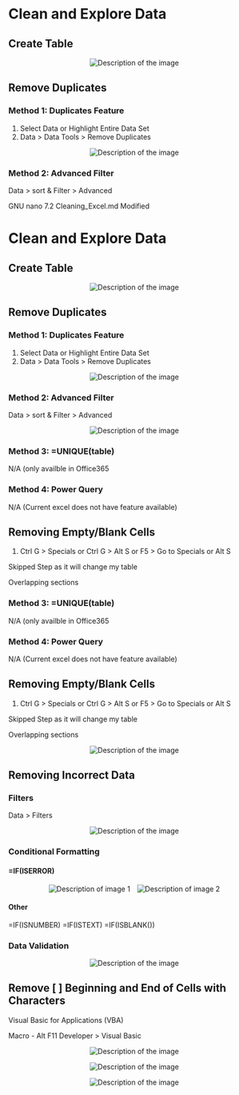 # Clean and Explore Data

## Create Table
<p align="center">
  <img src="Create Table.jpg" alt="Description of the image">
</p>



## Remove Duplicates

### Method 1: Duplicates Feature
1. Select Data or Highlight Entire Data Set
2. Data > Data Tools > Remove Duplicates

<p align="center">
  <img src="Method 1 remove duplicaets.jpg" alt="Description of the image">
</p>

### Method 2: Advanced Filter
Data > sort & Filter > Advanced

  GNU nano 7.2                                 Cleaning_Excel.md                                  Modified
# Clean and Explore Data

## Create Table
<p align="center">
  <img src="Create Table.jpg" alt="Description of the image">
</p>

## Remove Duplicates

### Method 1: Duplicates Feature
1. Select Data or Highlight Entire Data Set
2. Data > Data Tools > Remove Duplicates

<p align="center">
  <img src="Method 1 remove duplicaets.jpg" alt="Description of the image">
</p>

### Method 2: Advanced Filter
Data > sort & Filter > Advanced

<p align="center">
  <img src="Method 2 advanced filter.jpg" alt="Description of the image">
</p>

### Method 3: =UNIQUE(table)
N/A (only availble in Office365

### Method 4: Power Query
N/A (Current excel does not have feature available)

## Removing Empty/Blank Cells
1. Ctrl G > Specials or Ctrl G > Alt S or F5 > Go to Specials or Alt S

Skipped Step as it will change my table

Overlapping sections


### Method 3: =UNIQUE(table)
N/A (only availble in Office365

### Method 4: Power Query
N/A (Current excel does not have feature available)

## Removing Empty/Blank Cells
1. Ctrl G > Specials or Ctrl G > Alt S or F5 > Go to Specials or Alt S

Skipped Step as it will change my table

Overlapping sections

<p align="center">
  <img src="Removing empty_blank cells.jpg" alt="Description of the image">
</p>


## Removing Incorrect Data

### Filters
Data > Filters

<p align="center">
  <img src="filters.jpg" alt="Description of the image">
</p>


### Conditional Formatting

#### =IF(ISERROR)

<p align="center">
  <img src="is error 1.jpg" alt="Description of image 1" style="display:inline-block; margin-right:10px;">
  <img src="is error 2.jpg" alt="Description of image 2" style="display:inline-block;">
</p>

#### Other

=IF(ISNUMBER)
=IF(ISTEXT)
=IF(ISBLANK())

### Data Validation

<p align="center">
  <img src="data validation 1.jpg" alt="Description of the image">
</p>

## Remove [ ] Beginning and End of Cells with Characters
Visual Basic for Applications (VBA)

Macro - Alt F11
Developer > Visual Basic

<p align="center">
  <img src="module 0.jpg" alt="Description of the image">
</p>

<p align="center">
  <img src="module 1.jpg" alt="Description of the image">
</p>

<p align="center">
  <img src="module 3.jpg" alt="Description of the image">
</p>
